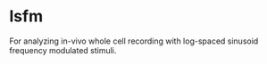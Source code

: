 # lsfm
For analyzing in-vivo whole cell recording with log-spaced sinusoid frequency modulated stimuli.
